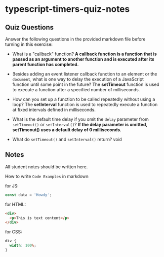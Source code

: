 # typescript-timers-quiz-notes

## Quiz Questions

Answer the following questions in the provided markdown file before turning in this exercise:

- What is a "callback" function?
  **A callback function is a function that is passed as an argument to another function and is executed after its parent function has completed.**

- Besides adding an event listener callback function to an element or the `document`, what is one way to delay the execution of a JavaScript function until some point in the future?
  The **setTimeout** function is used to execute a function after a specified number of milliseconds.

- How can you set up a function to be called repeatedly without using a loop?
  The **setInterval** function is used to repeatedly execute a function at fixed intervals defined in milliseconds.

- What is the default time delay if you omit the `delay` parameter from `setTimeout()` or `setInterval()`?
  **If the delay parameter is omitted, setTimeout() uses a default delay of 0 milliseconds.**

- What do `setTimeout()` and `setInterval()` return?
  void

## Notes

All student notes should be written here.

How to write `Code Examples` in markdown

for JS:

```javascript
const data = 'Howdy';
```

for HTML:

```html
<div>
  <p>This is text content</p>
</div>
```

for CSS:

```css
div {
  width: 100%;
}
```
